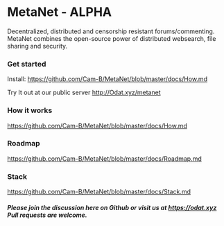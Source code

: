 # MetaNet - ALPHA

Decentralized, distributed and censorship resistant forums/commenting. MetaNet combines the open-source power of distributed websearch, file sharing and security. 

### Get started
Install: https://github.com/Cam-B/MetaNet/blob/master/docs/How.md

Try It out at our public server http://Odat.xyz/metanet


### How it works
https://github.com/Cam-B/MetaNet/blob/master/docs/How.md

### Roadmap
https://github.com/Cam-B/MetaNet/blob/master/docs/Roadmap.md

### Stack
https://github.com/Cam-B/MetaNet/blob/master/docs/Stack.md


##### Please join the discussion here on Github or visit us at https://odat.xyz Pull requests are welcome.






